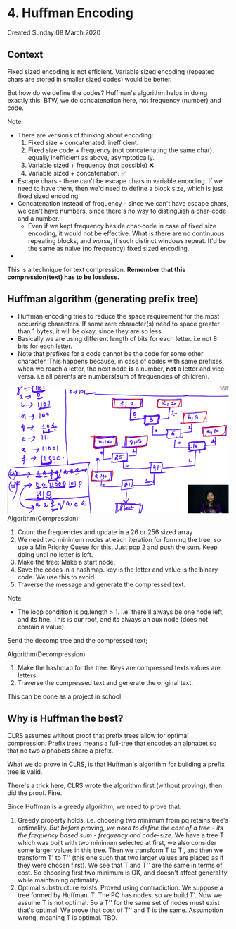 # 4. Huffman Encoding
Created Sunday 08 March 2020

## Context
Fixed sized encoding is not efficient. Variable sized encoding (repeated chars are stored in smaller sized codes) would be better.

But how do we define the codes? Huffman's algorithm helps in doing exactly this.
BTW, we do concatenation here, not frequency (number) and code.

Note:
- There are versions of thinking about encoding:
	1. Fixed size + concatenated. inefficient.
	2. Fixed size code + frequency (not concatenating the same char). equally inefficient as above, asymptotically.
	3. Variable sized + frequency (not possible) ❌
	4. Variable sized + concatenation. ✅
- Escape chars - there can't be escape chars in variable encoding. If we need to have them, then we'd need to define a block size, which is just fixed sized encoding.
- Concatenation instead of frequency - since we can't have escape chars, we can't have numbers, since there's no way to distinguish a char-code and a number.
	- Even if we kept frequency beside char-code in case of fixed size encoding, it would not be effective. What is there are no continuous repeating blocks, and worse, if such distinct windows repeat. It'd be the same as naive (no frequency) fixed sized encoding.
- 

This is a technique for text compression. **Remember that this compression(text) has to be lossless.**

## Huffman algorithm (generating prefix tree)
- Huffman encoding tries to reduce the space requirement for the most occurring characters. If some rare character(s) need to space greater than 1 bytes, it will be okay, since they are so less.
- Basically we are using different length of bits for each letter. i.e not 8 bits for each letter.
- Note that prefixes for a code cannot be the code for some other character. This happens because, in case of codes with same prefixes, when we reach a letter, the next node **is** a number, **not** a letter and vice-versa. i.e all parents are numbers(sum of frequencies of children).

![](../../../../../../assets/4._Huffman_Encoding-image-1-185a46db.png)
Algorithm(Compression)

1. Count the frequencies and update in a 26 or 256 sized array
2. We need two minimum nodes at each iteration for forming the tree, so use a Min Priority Queue for this. Just pop 2 and push the sum. Keep doing until no letter is left.
3. Make the tree: Make a start node.
4. Save the codes in a hashmap. key is the letter and value is the binary code. We use this to avoid
5. Traverse the message and generate the compressed text.

Note:
- The loop condition is pq.length > 1. i.e. there'll always be one node left, and its fine. This is our root, and its always an aux node (does not contain a value).
  
Send the decomp tree and the compressed text;

Algorithm(Decompression)

1. Make the hashmap for the tree. Keys are compressed texts values are letters.
2. Traverse the compressed text and generate the original text.

This can be done as a project in school.

## Why is Huffman the best?
CLRS assumes without proof that prefix trees allow for optimal compression. Prefix trees means a full-tree that encodes an alphabet so that no two alphabets share a prefix.

What we do prove in CLRS, is that Huffman's algorithm for building a prefix tree is valid. 

There's a trick here, CLRS wrote the algorithm first (without proving), then did the proof. Fine.

Since Huffman is a greedy algorithm, we need to prove that:
1. Greedy property holds, i.e. choosing two minimum from pq retains tree's optimality. *But before proving, we need to define the cost of a tree - its the frequency based sum - frequency and code-size*. We have a tree T which was built with two minimum selected at first, we also consider some larger values in this tree. Then we transform T to T', and then we transform T' to T'' (this one such that two larger values are placed as if they were chosen first). We see that T and T'' are the same in terms of cost. So choosing first two minimum is OK, and doesn't affect generality while maintaining optimality.
2. Optimal substructure exists. Proved using contradiction. We suppose a tree formed by Huffman, T. The PQ has nodes, so we build T'. Now we assume T is not optimal. So a T'' for the same set of nodes must exist that's optimal. We prove that cost of T'' and T is the same. Assumption wrong, meaning T is optimal. TBD.